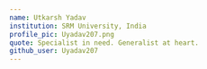 ```yaml
---
name: Utkarsh Yadav
institution: SRM University, India
profile_pic: Uyadav207.png
quote: Specialist in need. Generalist at heart.
github_user: Uyadav207
---
```

